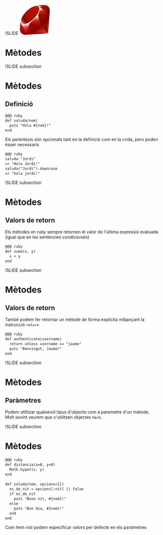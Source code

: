 !SLIDE
![Ruby logo](/file/assets/images/ruby_logo.png)
# Mètodes

!SLIDE subsection
# Mètodes
## Definició

    @@@ ruby
    def saluda(nom)
      puts "Hola #{nom}!"
    end

Els parèntesis són opcionals tant en la definició com en la crida, pero
poden ésser necessaris

    @@@ ruby
    saluda "Jordi"
    => "Hola Jordi!"
    saluda("Jordi").downcase
    => "hola jordi!"

!SLIDE subsection
# Mètodes
## Valors de retorn

Els mètodes en ruby sempre retornen el valor de l'última expressió evaluada
(igual que en les sentències condicionals)

    @@@ ruby
    def suma(x, y)
      x + y
    end

!SLIDE subsection
# Mètodes
## Valors de retorn

També podem fer retornar un mètode de forma explícita mitjançant la
instrucció `return`

    @@@ ruby
    def authenticate(username)
      return unless username == "jaume"
      puts "Benvingut, Jaume!"
    end

!SLIDE subsection
# Mètodes
## Paràmetres

Podem utilitzar qualsevol tipus d'objecte com a paremetre d'un mètode. Molt sovint
veurem que s'utilitzen objectes `Hash`.

!SLIDE subsection
# Mètodes

    @@@ ruby
    def distancia(x=0, y=0)
      Math.hypot(x, y)
    end

    def saluda(nom, opcions={})
      es_de_nit = opcions[:nit] || false
      if es_de_nit
        puts "Bona nit, #{nom}!"
      else
        puts "Bon dia, #{nom}!"
      end
    end

Com hem vist podem especificar valors per defecte en els parámetres
